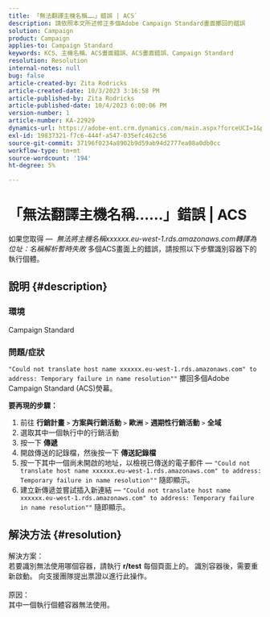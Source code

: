 ```yaml
---
title: 「無法翻譯主機名稱……」錯誤 | ACS`
description: 請依照本文所述修正多個Adobe Campaign Standard畫面擲回的錯誤
solution: Campaign
product: Campaign
applies-to: Campaign Standard
keywords: KCS、主機名稱、ACS畫面錯誤、ACS畫面錯誤、Campaign Standard
resolution: Resolution
internal-notes: null
bug: false
article-created-by: Zita Rodricks
article-created-date: 10/3/2023 3:16:58 PM
article-published-by: Zita Rodricks
article-published-date: 10/4/2023 6:00:06 PM
version-number: 1
article-number: KA-22929
dynamics-url: https://adobe-ent.crm.dynamics.com/main.aspx?forceUCI=1&pagetype=entityrecord&etn=knowledgearticle&id=f94f75df-ff61-ee11-be6e-6045bd006268
exl-id: 19837321-f7c6-444f-a547-035efc462c56
source-git-commit: 37196f0234a8902b9d59ab94d2777ea08a0db0cc
workflow-type: tm+mt
source-wordcount: '194'
ht-degree: 5%

---
```


# 「無法翻譯主機名稱……」錯誤 | ACS


如果您取得 —  *無法將主機名稱xxxxxx.eu-west-1.rds.amazonaws.com轉譯為位址：名稱解析暫時失敗* 多個ACS畫面上的錯誤，請按照以下步驟識別容器下的執行個體。

## 說明 {#description}


### <b>環境</b>

Campaign Standard



### <b>問題/症狀</b>

`"Could not translate host name xxxxxx.eu-west-1.rds.amazonaws.com" to address: Temporary failure in name resolution""` 擲回多個Adobe Campaign Standard (ACS)熒幕。

<b>要再現的步驟：</b>

1. 前往 <b>行銷計畫</b> `>`  <b>方案與行銷活動</b> `>`  <b>歐洲</b> `>`  <b>週期性行銷活動</b> `>`  <b>全域</b>
2. 選取其中一個執行中的行銷活動
3. 按一下 <b>傳遞</b>
4. 開啟傳送的記錄檔，然後按一下 <b>傳送記錄檔</b>
5. 按一下其中一個尚未開啟的地址，以檢視已傳送的電子郵件 —  `"Could not translate host name xxxxxx.eu-west-1.rds.amazonaws.com" to address: Temporary failure in name resolution""` 隨即顯示。
6. 建立新傳遞並嘗試插入新連結 —  `"Could not translate host name xxxxxx.eu-west-1.rds.amazonaws.com" to address: Temporary failure in name resolution""` 隨即顯示。



## 解決方法 {#resolution}

解決方案：<br>
若要識別無法使用哪個容器，請執行 <b>r/test</b> 每個頁面上的。
識別容器後，需要重新啟動。 向支援團隊提出票證以進行此操作。
<br><br>原因：<br>
其中一個執行個體容器無法使用。
